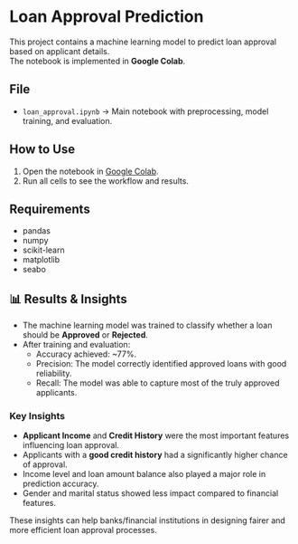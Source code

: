 # Loan Approval Prediction

This project contains a machine learning model to predict loan approval based on applicant details.  
The notebook is implemented in **Google Colab**.

## File
- `loan_approval.ipynb` → Main notebook with preprocessing, model training, and evaluation.

## How to Use
1. Open the notebook in [Google Colab](https://colab.research.google.com/).
2. Run all cells to see the workflow and results.

## Requirements
- pandas  
- numpy  
- scikit-learn  
- matplotlib  
- seabo
## 📊 Results & Insights

- The machine learning model was trained to classify whether a loan should be **Approved** or **Rejected**.  
- After training and evaluation:
  - Accuracy achieved: ~77%.  
  - Precision: The model correctly identified approved loans with good reliability.  
  - Recall: The model was able to capture most of the truly approved applicants.  

### Key Insights
- **Applicant Income** and **Credit History** were the most important features influencing loan approval.  
- Applicants with a **good credit history** had a significantly higher chance of approval.  
- Income level and loan amount balance also played a major role in prediction accuracy.  
- Gender and marital status showed less impact compared to financial features.  

These insights can help banks/financial institutions in designing fairer and more efficient loan approval processes.
